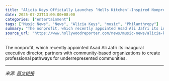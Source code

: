 ```yaml
---
title: "Alicia Keys Officially Launches ‘Hells Kitchen’-Inspired Nonprofit Kaleidoscope Dreams Foundation"
date: 2025-07-23T13:00:00+08:00
categories: ["entertainment"]
tags: ["Music News", "News", "Alicia Keys", "music", "Philanthropy"]
summary: "The nonprofit, which recently appointed Asad Ali Jafri its inaugural executive director, partners with community-based organizations to create professional pathways for underrepresented communities."
source_url: "https://www.hollywoodreporter.com/news/music-news/alicia-keys-nonprofit-kaleidoscope-dreams-foundation-1236326805/"
---
```


The nonprofit, which recently appointed Asad Ali Jafri its inaugural executive director, partners with community-based organizations to create professional pathways for underrepresented communities.

---

*来源: [原文链接](https://www.hollywoodreporter.com/news/music-news/alicia-keys-nonprofit-kaleidoscope-dreams-foundation-1236326805/)*
